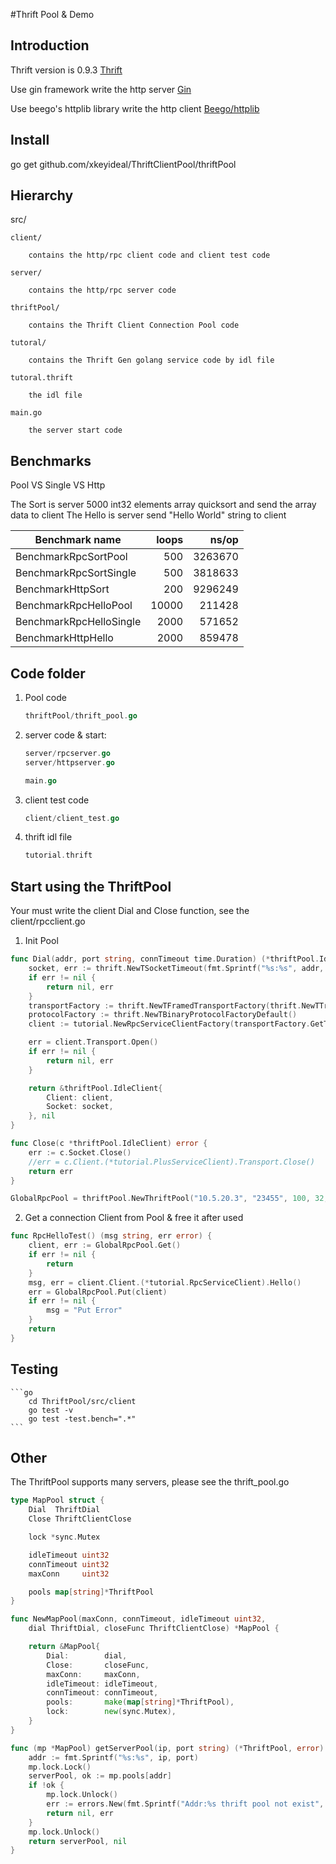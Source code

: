 #Thrift Pool & Demo

## Introduction

Thrift version is 0.9.3 [Thrift](https://github.com/apache/thrift)

Use gin framework write the http server [Gin](https://github.com/gin-gonic/gin)

Use beego's httplib library write the http client [Beego/httplib](https://github.com/astaxie/beego/tree/master/httplib)

## Install

go get github.com/xkeyideal/ThriftClientPool/thriftPool

## Hierarchy

src/

    client/

        contains the http/rpc client code and client test code

    server/

        contains the http/rpc server code

    thriftPool/

        contains the Thrift Client Connection Pool code

    tutoral/

        contains the Thrift Gen golang service code by idl file

    tutoral.thrift

        the idl file

    main.go

        the server start code


## Benchmarks

Pool VS Single VS Http

The Sort is server 5000 int32 elements array quicksort and send the array data to client
The Hello is server send "Hello World" string to client

Benchmark name                  | loops     | ns/op
--------------------------------|----------:|----------:
BenchmarkRpcSortPool            |  500      | 3263670
BenchmarkRpcSortSingle          |  500      | 3818633
BenchmarkHttpSort               |  200      | 9296249
BenchmarkRpcHelloPool           |  10000    | 211428
BenchmarkRpcHelloSingle         |   2000    | 571652
BenchmarkHttpHello              |   2000    | 859478


## Code folder

1. Pool code
    ```go
    thriftPool/thrift_pool.go
    ```

2. server code & start:

    ```go
    server/rpcserver.go
    server/httpserver.go

    main.go
    ```

3. client test code

    ```go
    client/client_test.go
    ```

4. thrift idl file
    ```go
    tutorial.thrift
    ```

## Start using the ThriftPool

Your must write the client Dial and Close function, see the client/rpcclient.go

1. Init Pool

```go
func Dial(addr, port string, connTimeout time.Duration) (*thriftPool.IdleClient, error) {
    socket, err := thrift.NewTSocketTimeout(fmt.Sprintf("%s:%s", addr, port), connTimeout)
    if err != nil {
        return nil, err
    }
    transportFactory := thrift.NewTFramedTransportFactory(thrift.NewTTransportFactory())
    protocolFactory := thrift.NewTBinaryProtocolFactoryDefault()
    client := tutorial.NewRpcServiceClientFactory(transportFactory.GetTransport(socket), protocolFactory)

    err = client.Transport.Open()
    if err != nil {
        return nil, err
    }

    return &thriftPool.IdleClient{
        Client: client,
        Socket: socket,
    }, nil
}

func Close(c *thriftPool.IdleClient) error {
    err := c.Socket.Close()
    //err = c.Client.(*tutorial.PlusServiceClient).Transport.Close()
    return err
}

GlobalRpcPool = thriftPool.NewThriftPool("10.5.20.3", "23455", 100, 32, 600, Dial, Close)
```

2. Get a connection Client from Pool & free it after used

```go
func RpcHelloTest() (msg string, err error) {
    client, err := GlobalRpcPool.Get()
    if err != nil {
        return
    }
    msg, err = client.Client.(*tutorial.RpcServiceClient).Hello()
    err = GlobalRpcPool.Put(client)
    if err != nil {
        msg = "Put Error"
    }
    return
}
```

## Testing

    ```go
        cd ThriftPool/src/client
        go test -v
        go test -test.bench=".*"
    ```

## Other

The ThriftPool supports many servers, please see the thrift_pool.go

```go
type MapPool struct {
    Dial  ThriftDial
    Close ThriftClientClose

    lock *sync.Mutex

    idleTimeout uint32
    connTimeout uint32
    maxConn     uint32

    pools map[string]*ThriftPool
}

func NewMapPool(maxConn, connTimeout, idleTimeout uint32,
    dial ThriftDial, closeFunc ThriftClientClose) *MapPool {

    return &MapPool{
        Dial:        dial,
        Close:       closeFunc,
        maxConn:     maxConn,
        idleTimeout: idleTimeout,
        connTimeout: connTimeout,
        pools:       make(map[string]*ThriftPool),
        lock:        new(sync.Mutex),
    }
}

func (mp *MapPool) getServerPool(ip, port string) (*ThriftPool, error) {
    addr := fmt.Sprintf("%s:%s", ip, port)
    mp.lock.Lock()
    serverPool, ok := mp.pools[addr]
    if !ok {
        mp.lock.Unlock()
        err := errors.New(fmt.Sprintf("Addr:%s thrift pool not exist", addr))
        return nil, err
    }
    mp.lock.Unlock()
    return serverPool, nil
}
```